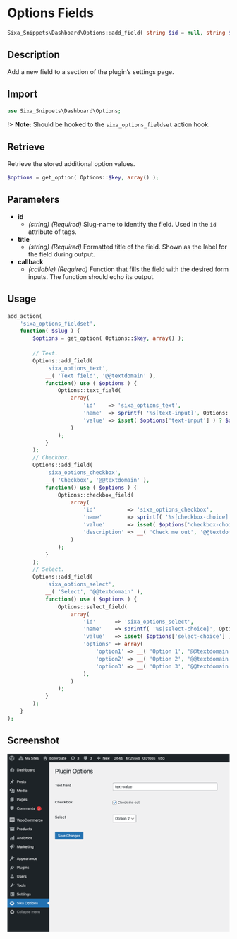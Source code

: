 # Options Fields

```php
Sixa_Snippets\Dashboard\Options::add_field( string $id = null, string $title = null, function $callback = null );
```

## Description

Add a new field to a section of the plugin’s settings page.

## Import

```php 
use Sixa_Snippets\Dashboard\Options;
```

!> **Note:** Should be hooked to the `sixa_options_fieldset` action hook.

## Retrieve

Retrieve the stored additional option values.

```php
$options = get_option( Options::$key, array() );
```

## Parameters

- **id**
    - *(string) (Required)* Slug-name to identify the field. Used in the `id` attribute of tags.
- **title**
    - *(string) (Required)* Formatted title of the field. Shown as the label for the field during output.
- **callback**
    - *(callable) (Required)* Function that fills the field with the desired form inputs. The function should echo its output.

## Usage

```php
add_action(
	'sixa_options_fieldset',
	function( $slug ) {
		$options = get_option( Options::$key, array() );

		// Text.
		Options::add_field(
			'sixa_options_text',
			__( 'Text field', '@@textdomain' ),
			function() use ( $options ) {
				Options::text_field(
					array(
						'id'    => 'sixa_options_text',
						'name'  => sprintf( '%s[text-input]', Options::$key ),
						'value' => isset( $options['text-input'] ) ? $options['text-input'] : '',
					)
				);
			}
		);
		// Checkbox.
		Options::add_field(
			'sixa_options_checkbox',
			__( 'Checkbox', '@@textdomain' ),
			function() use ( $options ) {
				Options::checkbox_field(
					array(
						'id'          => 'sixa_options_checkbox',
						'name'        => sprintf( '%s[checkbox-choice]', Options::$key ),
						'value'       => isset( $options['checkbox-choice'] ) ? 'yes' : 'no',
						'description' => __( 'Check me out', '@@textdomain' ),
					)
				);
			}
		);
		// Select.
		Options::add_field(
			'sixa_options_select',
			__( 'Select', '@@textdomain' ),
			function() use ( $options ) {
				Options::select_field(
					array(
						'id'      => 'sixa_options_select',
						'name'    => sprintf( '%s[select-choice]', Options::$key ),
						'value'   => isset( $options['select-choice'] ) ? $options['select-choice'] : '',
						'options' => array(
							'option1' => __( 'Option 1', '@@textdomain' ),
							'option2' => __( 'Option 2', '@@textdomain' ),
							'option3' => __( 'Option 3', '@@textdomain' ),
						),
					)
				);
			}
		);
	}
);
```

## Screenshot

![](../assets/options-fields.png ':size=30%')
